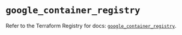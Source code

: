 # `google_container_registry`

Refer to the Terraform Registry for docs: [`google_container_registry`](https://registry.terraform.io/providers/hashicorp/google/5.30.0/docs/resources/container_registry).

